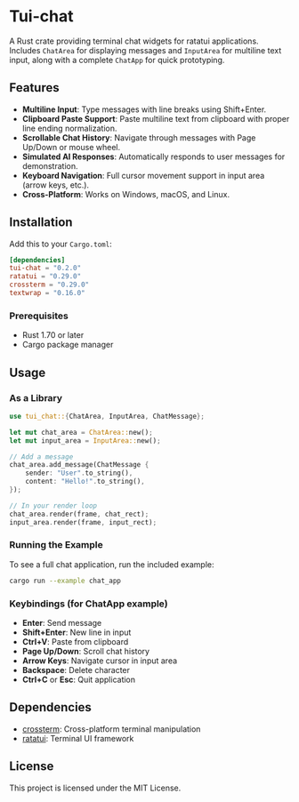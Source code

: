 # Tui-chat

A Rust crate providing terminal chat widgets for ratatui applications. Includes `ChatArea` for displaying messages and `InputArea` for multiline text input, along with a complete `ChatApp` for quick prototyping.

## Features

- **Multiline Input**: Type messages with line breaks using Shift+Enter.
- **Clipboard Paste Support**: Paste multiline text from clipboard with proper line ending normalization.
- **Scrollable Chat History**: Navigate through messages with Page Up/Down or mouse wheel.
- **Simulated AI Responses**: Automatically responds to user messages for demonstration.
- **Keyboard Navigation**: Full cursor movement support in input area (arrow keys, etc.).
- **Cross-Platform**: Works on Windows, macOS, and Linux.

## Installation

Add this to your `Cargo.toml`:

```toml
[dependencies]
tui-chat = "0.2.0"
ratatui = "0.29.0"
crossterm = "0.29.0"
textwrap = "0.16.0"
```

### Prerequisites

- Rust 1.70 or later
- Cargo package manager

## Usage

### As a Library

```rust
use tui_chat::{ChatArea, InputArea, ChatMessage};

let mut chat_area = ChatArea::new();
let mut input_area = InputArea::new();

// Add a message
chat_area.add_message(ChatMessage {
    sender: "User".to_string(),
    content: "Hello!".to_string(),
});

// In your render loop
chat_area.render(frame, chat_rect);
input_area.render(frame, input_rect);
```

### Running the Example

To see a full chat application, run the included example:

```bash
cargo run --example chat_app
```

### Keybindings (for ChatApp example)

- **Enter**: Send message
- **Shift+Enter**: New line in input
- **Ctrl+V**: Paste from clipboard
- **Page Up/Down**: Scroll chat history
- **Arrow Keys**: Navigate cursor in input area
- **Backspace**: Delete character
- **Ctrl+C** or **Esc**: Quit application

## Dependencies

- [crossterm](https://crates.io/crates/crossterm): Cross-platform terminal manipulation
- [ratatui](https://crates.io/crates/ratatui): Terminal UI framework

## License

This project is licensed under the MIT License.